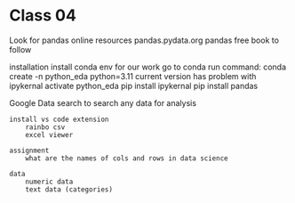 # Class 04

Look for pandas online resources
    pandas.pydata.org
    pandas free book to follow

installation
    install conda env for our work
    go to conda
    run command: conda create -n python_eda python=3.11
    current version has problem with ipykernal
    activate python_eda
    pip install ipykernal
    pip install pandas

Google Data search
    to search any data for analysis
    
    install vs code extension
        rainbo csv
        excel viewer
    
    assignment 
        what are the names of cols and rows in data science
    
    data   
        numeric data
        text data (categories)

    